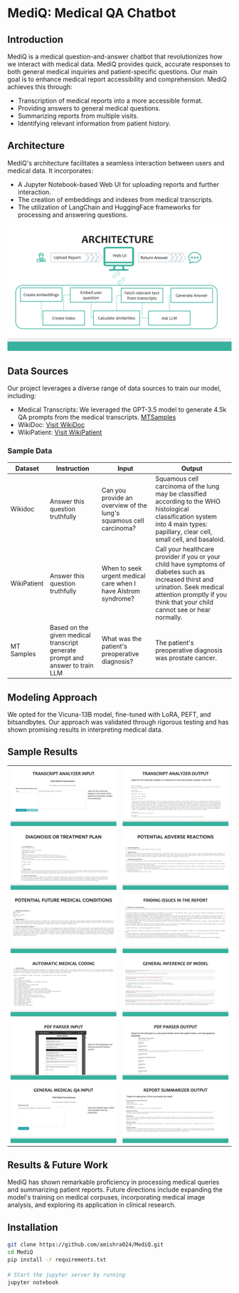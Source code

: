 # MediQ: Medical QA Chatbot

## Introduction
MediQ is a medical question-and-answer chatbot that revolutionizes how we interact with medical data. MediQ provides quick, accurate responses to both general medical inquiries and patient-specific questions. Our main goal is to enhance medical report accessibility and comprehension. MediQ achieves this through:

- Transcription of medical reports into a more accessible format.
- Providing answers to general medical questions.
- Summarizing reports from multiple visits.
- Identifying relevant information from patient history.

## Architecture
MediQ's architecture facilitates a seamless interaction between users and medical data. It incorporates:
- A Jupyter Notebook-based Web UI for uploading reports and further interaction.
- The creation of embeddings and indexes from medical transcripts.
- The utilization of LangChain and HuggingFace frameworks for processing and answering questions.

![MediQ Architecture](image/arch.png)


## Data Sources
Our project leverages a diverse range of data sources to train our model, including:
- Medical Transcripts: We leveraged the GPT-3.5 model to generate 4.5k QA prompts from the medical transcripts. [MTSamples](https://mtsamples.com/)
- WikiDoc: [Visit WikiDoc](https://huggingface.co/datasets/medalpaca/medical_meadow_wikidoc)
- WikiPatient: [Visit WikiPatient](https://huggingface.co/datasets/medalpaca/medical_meadow_wikidoc_patient_information)

### Sample Data

| Dataset     | Instruction                                       | Input                                                                                      | Output                                                                                                                                                           |
|-------------|---------------------------------------------------|--------------------------------------------------------------------------------------------|------------------------------------------------------------------------------------------------------------------------------------------------------------------|
| Wikidoc     | Answer this question truthfully                   | Can you provide an overview of the lung's squamous cell carcinoma?                        | Squamous cell carcinoma of the lung may be classified according to the WHO histological classification system into 4 main types: papillary, clear cell, small cell, and basaloid. |
| WikiPatient | Answer this question truthfully                   | When to seek urgent medical care when I have Alstrom syndrome?                            | Call your healthcare provider if you or your child have symptoms of diabetes such as increased thirst and urination. Seek medical attention promptly if you think that your child cannot see or hear normally.          |
| MT Samples  | Based on the given medical transcript generate prompt and answer to train LLM | What was the patient's preoperative diagnosis?                                            | The patient's preoperative diagnosis was prostate cancer.                                                                                                         |


## Modeling Approach
We opted for the Vicuna-13B model, fine-tuned with LoRA, PEFT, and bitsandbytes. Our approach was validated through rigorous testing and has shown promising results in interpreting medical data.

## Sample Results
<table>
  <tr>
    <td>
      <img src="image/i1.png" alt="Input"/>
    </td>
    <td>
      <img src="image/o1.png" alt="Output"/>
    </td>
  </tr>
  <tr>
    <td>
      <img src="image/i2.png" alt="Input"/>
    </td>
    <td>
      <img src="image/o2.png" alt="Output"/>
    </td>
  </tr>
  <tr>
    <td>
      <img src="image/i3.png" alt="Input"/>
    </td>
    <td>
      <img src="image/o3.png" alt="Output"/>
    </td>
  </tr>
  <tr>
    <td>
      <img src="image/i4.png" alt="Input"/>
    </td>
    <td>
      <img src="image/o4.png" alt="Output"/>
    </td>
  </tr>
  <tr>
    <td>
      <img src="image/i5.png" alt="Input"/>
    </td>
    <td>
      <img src="image/o5.png" alt="Output"/>
    </td>
  </tr>
  <tr>
    <td>
      <img src="image/i6.png" alt="Input"/>
    </td>
    <td>
      <img src="image/o6.png" alt="Output"/>
    </td>
  </tr>
</table>

## Results & Future Work
MediQ has shown remarkable proficiency in processing medical queries and summarizing patient reports. Future directions include expanding the model's training on medical corpuses, incorporating medical image analysis, and exploring its application in clinical research.

## Installation
```bash
git clone https://github.com/amishra024/MediQ.git
cd MediQ
pip install -r requirements.txt

# Start the jupyter server by running
jupyter notebook
